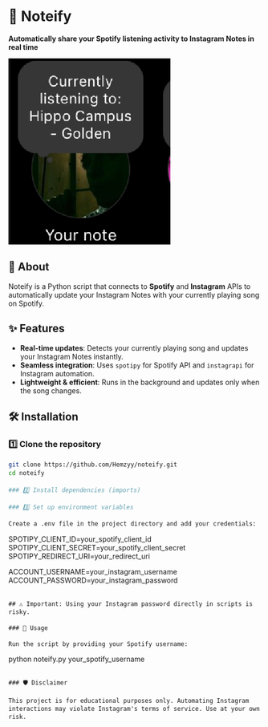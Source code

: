 # 🎵 Noteify  

**Automatically share your Spotify listening activity to Instagram Notes in real time**  

![Noteify Preview](/assets/CaptureNoteify.PNG)  

## 🚀 About  

Noteify is a Python script that connects to **Spotify** and **Instagram** APIs to automatically update your Instagram Notes with your currently playing song on Spotify.  

## ✨ Features  

- **Real-time updates**: Detects your currently playing song and updates your Instagram Notes instantly.  
- **Seamless integration**: Uses `spotipy` for Spotify API and `instagrapi` for Instagram automation.  
- **Lightweight & efficient**: Runs in the background and updates only when the song changes.  

## 🛠️ Installation  

### 1️⃣ Clone the repository  

```bash
git clone https://github.com/Hemzyy/noteify.git
cd noteify

### 2️⃣ Install dependencies (imports)

### 3️⃣ Set up environment variables

Create a .env file in the project directory and add your credentials:
```
SPOTIPY_CLIENT_ID=your_spotify_client_id
SPOTIPY_CLIENT_SECRET=your_spotify_client_secret
SPOTIPY_REDIRECT_URI=your_redirect_uri

ACCOUNT_USERNAME=your_instagram_username
ACCOUNT_PASSWORD=your_instagram_password
```

## ⚠ Important: Using your Instagram password directly in scripts is risky.

### 🎯 Usage

Run the script by providing your Spotify username:
```
python noteify.py your_spotify_username
```

### 🛡️ Disclaimer

This project is for educational purposes only. Automating Instagram interactions may violate Instagram's terms of service. Use at your own risk.
